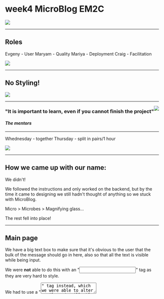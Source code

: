 # week4 MicroBlog EM2C

<img style="background-color: white" src="https://i.imgur.com/yVgcQyr.png">

---

## Roles

Evgeny - User
Maryam - Quality
Mariya - Deployment
Craig - Facilitation

![](https://media.giphy.com/media/l0ceuNvw1wI1591B1x/giphy.gif)

---

## No Styling!

![](https://media.giphy.com/media/9fulYnA7MR1oQ/giphy.gif)

---

<img style="float: right;" src="https://media.giphy.com/media/UuZRzEoqTlV9yzooAZ/giphy.gif">

### "It is important to learn, even if you cannot finish the project"
#### _The mentors_

---

Whednesday - together
Thursday - split in pairs/1 hour 

![](https://media.giphy.com/media/PynI5JeYJR7Ow/giphy.gif)

---

## How we came up with our name:

We didn't!

We followed the instructions and only worked on the backend, but by the time it came to designing we still hadn't thought of anything so we stuck with MicroBlog.

Micro > Microbes > Magnifying glass...

The rest fell into place!

---

## Main page

We have a big text box to make sure that it's obvious to the user that the bulk of the message should go in here, also so that all the text is visible while being input.

We were **not** able to do this with an "<input>" tag as they are very hard to style.

We had to use a "<textarea>" tag instead, which we were able to alter easily and still able to make accessible.


---

![](https://i.imgur.com/Ev8mDhG.jpg)

---

## Articles page

The default layout of html worked perfectly for such a simple page so we didn't have to do much for responsivity. 

We just set a min-width and percentage width for some things such as the ul and body and let the browser do the rest.

No grid or flex so we could just put our feet up and have a cup of tea 

---

<img src="https://i.imgur.com/Vsfez2m.png" height=600>

---


## Project board

https://github.com/fac21/week4-EM2C/projects/1

---

# Demo

https://whispering-sierra-27034.herokuapp.com/

---

## User stories

- Delete my posts so no one can see them :white_check_mark:
- - Delete only my own posts :x:
- Navigate between pages :white_check_mark:

---

# we've learned (Maryam)

![](https://i.imgur.com/BhYpm6Y.gif)

---

![](https://i.imgur.com/56yaKt7.png)

---

![](https://i.imgur.com/XlbF6aU.png)


---


```javascript
it("can delete article", () => {
    cy.visit("http://localhost:3000");
    cy.get("#message").type("information");
    cy.get("#name").type("my name");
    cy.get('form').submit();
    cy.visit("http://localhost:3000/articles");
    cy.get("p").contains("information")
    cy.get("button[value='information']").click();
    cy.get("p").contains("information").should('not.exist');
    cy.get("span").contains("my name").should('not.exist');
});
```

---

![](https://i.imgur.com/pwCWNJD.gif)

---

![](https://i.imgur.com/2eVcPox.png)

---

![](https://i.imgur.com/faXYg6b.png)

---

***Heroku***

![](https://media.giphy.com/media/jok2gx7IQJZLi/giphy.gif)

---

```
const PORT = process.env.PORT || 3000
```

```
"scripts": {
    "test": "cypress open",
    "start": "node server.js",
    "dev": "nodemon server.js"
}
```


---


--- 


![](https://i.imgur.com/JYh7Act.png)


---

![](https://media.giphy.com/media/XI2AyD3UYA0H9IWdKn/giphy.gif)

---

Thanks to Jo and Rihards we found a solution!!

![](https://media.giphy.com/media/5GoVLqeAOo6PK/giphy.gif)

---

```killall node```

in bash would kill all NodeJS instances running on your machine

---

Thanks to issues raised to us we learned how to separate tests instead of having just one file:

![](https://i.imgur.com/iMXAjlB.png)

---

And how to delete node_modules pushed to gitHub before creating .gitignore file:
```
git rm -r --cached .
git add .
git commit -m "remove gitignore files"
git push
```

---

![](https://media.giphy.com/media/fxI1G5PNC5esyNlIUs/giphy.gif)

---


